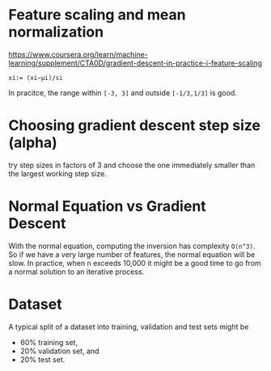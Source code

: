 # Feature scaling and mean normalization
https://www.coursera.org/learn/machine-learning/supplement/CTA0D/gradient-descent-in-practice-i-feature-scaling
```
xi:= (xi−μi)/si
```
In pracitce, the range within ```[-3, 3]``` and outside ```[-1/3,1/3]``` is good.

# Choosing gradient descent step size (alpha)

try step sizes in factors of 3 and choose the one immediately smaller than the largest working step size.

# Normal Equation vs Gradient Descent

With the normal equation, computing the inversion has complexity `O(n^3)`. So if we have a very large number of features, the normal equation will be slow. In practice, when n exceeds 10,000 it might be a good time to go from a normal solution to an iterative process.

# Dataset

A typical split of a dataset into training, validation and test sets might be 
* 60% training set, 
* 20% validation set, and 
* 20% test set.

